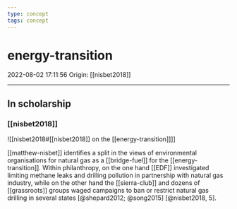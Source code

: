 ```yaml
---
type: concept
tags: concept
---
```


# energy-transition

2022-08-02 17:11:56
Origin: [[nisbet2018]]

---

## In scholarship

### [[nisbet2018]]

![[nisbet2018#[[nisbet2018]] on the [[energy-transition]]]]

[[matthew-nisbet]] identifies a split in the views of environmental organisations for natural gas as a [[bridge-fuel]] for the [[energy-transition]]. Within philanthropy, on the one hand [[EDF]] investigated limiting methane leaks and drilling pollution in partnership with natural gas industry, while on the other hand the [[sierra-club]] and dozens of [[grassroots]] groups waged campaigns to ban or restrict natural gas drilling in several states [@shepard2012; @song2015] [@nisbet2018, 5].  

